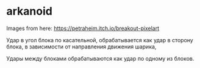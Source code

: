 # arkanoid

Images from here: https://petraheim.itch.io/breakout-pixelart

Удар в угол блока по касательной, 
обрабатывается как удар в сторону блока, в зависимости от направления движения шарика,

Удары между блоками обрабатываются как удар по одному из блоков.